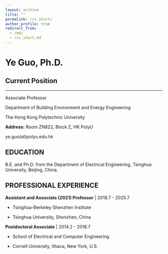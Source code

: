 ```yaml
---
layout: archive
title: ""
permalink: /cv_short/
author_profile: true
redirect_from:
  - /md/
  - /cv_short.md
---
```


# Ye Guo, Ph.D.

## Current Position
---
Associate Professor  

Department of Building Environment and Energy Engineering  

The Hong Kong Polytechnic University  

**Address:** Room ZN822, Block Z, HK PolyU  

ye.guo(at)polyu.edu.hk


## EDUCATION

B.E. and Ph.D. from the Department of Electrical Engineering, Tsinghua University, Beijing, China.


## PROFESSIONAL EXPERIENCE


**Assistant and Associate (2021) Professor** \| 2018.7 - 2025.7  

- Tsinghua-Berkeley Shenzhen Institute  

- Tsinghua University, Shenzhen, China  

**Postdoctoral Associate** \| 2014.2 - 2018.7  

- School of Electrical and Computer Engineering  

- Cornell University, Ithaca, New York, U.S.  


